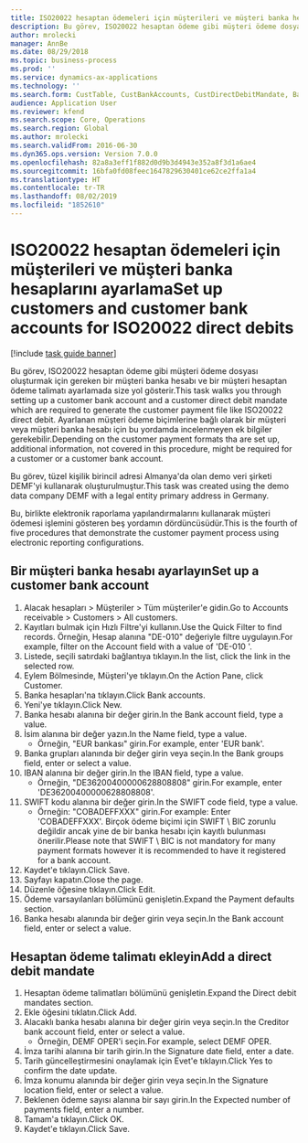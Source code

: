```yaml
---
title: ISO20022 hesaptan ödemeleri için müşterileri ve müşteri banka hesaplarını ayarlama
description: Bu görev, ISO20022 hesaptan ödeme gibi müşteri ödeme dosyası oluşturmak için gereken bir müşteri banka hesabı ve bir müşteri hesaptan ödeme talimatı ayarlamada size yol gösterir.
author: mrolecki
manager: AnnBe
ms.date: 08/29/2018
ms.topic: business-process
ms.prod: ''
ms.service: dynamics-ax-applications
ms.technology: ''
ms.search.form: CustTable, CustBankAccounts, CustDirectDebitMandate, BankAccountTableLookUp,  LogisticsAddressCityLookup
audience: Application User
ms.reviewer: kfend
ms.search.scope: Core, Operations
ms.search.region: Global
ms.author: mrolecki
ms.search.validFrom: 2016-06-30
ms.dyn365.ops.version: Version 7.0.0
ms.openlocfilehash: 82a8a3eff1f882d0d9b3d4943e352a8f3d1a6ae4
ms.sourcegitcommit: 16bfa0fd08feec1647829630401ce62ce2ffa1a4
ms.translationtype: HT
ms.contentlocale: tr-TR
ms.lasthandoff: 08/02/2019
ms.locfileid: "1852610"
---
```

# <a name="set-up-customers-and-customer-bank-accounts-for-iso20022-direct-debits"></a><span data-ttu-id="9a41f-103">ISO20022 hesaptan ödemeleri için müşterileri ve müşteri banka hesaplarını ayarlama</span><span class="sxs-lookup"><span data-stu-id="9a41f-103">Set up customers and customer bank accounts for ISO20022 direct debits</span></span>

[!include [task guide banner](../../includes/task-guide-banner.md)]

<span data-ttu-id="9a41f-104">Bu görev, ISO20022 hesaptan ödeme gibi müşteri ödeme dosyası oluşturmak için gereken bir müşteri banka hesabı ve bir müşteri hesaptan ödeme talimatı ayarlamada size yol gösterir.</span><span class="sxs-lookup"><span data-stu-id="9a41f-104">This task walks you through setting up a customer bank account and a customer direct debit mandate which are required to generate the customer payment file like ISO20022 direct debit.</span></span> <span data-ttu-id="9a41f-105">Ayarlanan müşteri ödeme biçimlerine bağlı olarak bir müşteri veya müşteri banka hesabı için bu yordamda incelenmeyen ek bilgiler gerekebilir.</span><span class="sxs-lookup"><span data-stu-id="9a41f-105">Depending on the customer payment formats tha are set up, additional information, not covered in this procedure, might be required for a customer or a customer bank account.</span></span> 

<span data-ttu-id="9a41f-106">Bu görev, tüzel kişilik birincil adresi Almanya'da olan demo veri şirketi DEMF'yi kullanarak oluşturulmuştur.</span><span class="sxs-lookup"><span data-stu-id="9a41f-106">This task was created using the demo data company DEMF with a legal entity primary address in Germany.</span></span>



<span data-ttu-id="9a41f-107">Bu, birlikte elektronik raporlama yapılandırmalarını kullanarak müşteri ödemesi işlemini gösteren beş yordamın dördüncüsüdür.</span><span class="sxs-lookup"><span data-stu-id="9a41f-107">This is the fourth of five procedures that demonstrate the customer payment process using electronic reporting configurations.</span></span>


## <a name="set-up-a-customer-bank-account"></a><span data-ttu-id="9a41f-108">Bir müşteri banka hesabı ayarlayın</span><span class="sxs-lookup"><span data-stu-id="9a41f-108">Set up a customer bank account</span></span>
1. <span data-ttu-id="9a41f-109">Alacak hesapları > Müşteriler > Tüm müşteriler'e gidin.</span><span class="sxs-lookup"><span data-stu-id="9a41f-109">Go to Accounts receivable > Customers > All customers.</span></span>
2. <span data-ttu-id="9a41f-110">Kayıtları bulmak için Hızlı Filtre'yi kullanın.</span><span class="sxs-lookup"><span data-stu-id="9a41f-110">Use the Quick Filter to find records.</span></span> <span data-ttu-id="9a41f-111">Örneğin, Hesap alanına "DE-010" değeriyle filtre uygulayın.</span><span class="sxs-lookup"><span data-stu-id="9a41f-111">For example, filter on the Account field with a value of 'DE-010 '.</span></span>
3. <span data-ttu-id="9a41f-112">Listede, seçili satırdaki bağlantıya tıklayın.</span><span class="sxs-lookup"><span data-stu-id="9a41f-112">In the list, click the link in the selected row.</span></span>
4. <span data-ttu-id="9a41f-113">Eylem Bölmesinde, Müşteri'ye tıklayın.</span><span class="sxs-lookup"><span data-stu-id="9a41f-113">On the Action Pane, click Customer.</span></span>
5. <span data-ttu-id="9a41f-114">Banka hesapları'na tıklayın.</span><span class="sxs-lookup"><span data-stu-id="9a41f-114">Click Bank accounts.</span></span>
6. <span data-ttu-id="9a41f-115">Yeni'ye tıklayın.</span><span class="sxs-lookup"><span data-stu-id="9a41f-115">Click New.</span></span>
7. <span data-ttu-id="9a41f-116">Banka hesabı alanına bir değer girin.</span><span class="sxs-lookup"><span data-stu-id="9a41f-116">In the Bank account field, type a value.</span></span>
8. <span data-ttu-id="9a41f-117">İsim alanına bir değer yazın.</span><span class="sxs-lookup"><span data-stu-id="9a41f-117">In the Name field, type a value.</span></span>
    * <span data-ttu-id="9a41f-118">Örneğin, "EUR bankası" girin.</span><span class="sxs-lookup"><span data-stu-id="9a41f-118">For example, enter 'EUR bank'.</span></span>  
9. <span data-ttu-id="9a41f-119">Banka grupları alanında bir değer girin veya seçin.</span><span class="sxs-lookup"><span data-stu-id="9a41f-119">In the Bank groups field, enter or select a value.</span></span>
10. <span data-ttu-id="9a41f-120">IBAN alanına bir değer girin.</span><span class="sxs-lookup"><span data-stu-id="9a41f-120">In the IBAN field, type a value.</span></span>
    * <span data-ttu-id="9a41f-121">Örneğin, "DE36200400000628808808" girin.</span><span class="sxs-lookup"><span data-stu-id="9a41f-121">For example, enter 'DE36200400000628808808'.</span></span>  
11. <span data-ttu-id="9a41f-122">SWIFT kodu alanına bir değer girin.</span><span class="sxs-lookup"><span data-stu-id="9a41f-122">In the SWIFT code field, type a value.</span></span>
    * <span data-ttu-id="9a41f-123">Örneğin: "COBADEFFXXX" girin.</span><span class="sxs-lookup"><span data-stu-id="9a41f-123">For example: Enter 'COBADEFFXXX'.</span></span>  <span data-ttu-id="9a41f-124">Birçok ödeme biçimi için SWIFT \ BIC zorunlu değildir ancak yine de bir banka hesabı için kayıtlı bulunması önerilir.</span><span class="sxs-lookup"><span data-stu-id="9a41f-124">Please note that SWIFT \ BIC is not mandatory for many payment formats however it is recommended to have it registered for a bank account.</span></span>  
12. <span data-ttu-id="9a41f-125">Kaydet'e tıklayın.</span><span class="sxs-lookup"><span data-stu-id="9a41f-125">Click Save.</span></span>
13. <span data-ttu-id="9a41f-126">Sayfayı kapatın.</span><span class="sxs-lookup"><span data-stu-id="9a41f-126">Close the page.</span></span>
14. <span data-ttu-id="9a41f-127">Düzenle öğesine tıklayın.</span><span class="sxs-lookup"><span data-stu-id="9a41f-127">Click Edit.</span></span>
15. <span data-ttu-id="9a41f-128">Ödeme varsayılanları bölümünü genişletin.</span><span class="sxs-lookup"><span data-stu-id="9a41f-128">Expand the Payment defaults section.</span></span>
16. <span data-ttu-id="9a41f-129">Banka hesabı alanında bir değer girin veya seçin.</span><span class="sxs-lookup"><span data-stu-id="9a41f-129">In the Bank account field, enter or select a value.</span></span>

## <a name="add-a-direct-debit-mandate"></a><span data-ttu-id="9a41f-130">Hesaptan ödeme talimatı ekleyin</span><span class="sxs-lookup"><span data-stu-id="9a41f-130">Add a direct debit mandate</span></span>
1. <span data-ttu-id="9a41f-131">Hesaptan ödeme talimatları bölümünü genişletin.</span><span class="sxs-lookup"><span data-stu-id="9a41f-131">Expand the Direct debit mandates section.</span></span>
2. <span data-ttu-id="9a41f-132">Ekle öğesini tıklatın.</span><span class="sxs-lookup"><span data-stu-id="9a41f-132">Click Add.</span></span>
3. <span data-ttu-id="9a41f-133">Alacaklı banka hesabı alanına bir değer girin veya seçin.</span><span class="sxs-lookup"><span data-stu-id="9a41f-133">In the Creditor bank account field, enter or select a value.</span></span>
    * <span data-ttu-id="9a41f-134">Örneğin, DEMF OPER'i seçin.</span><span class="sxs-lookup"><span data-stu-id="9a41f-134">For example, select DEMF OPER.</span></span>  
4. <span data-ttu-id="9a41f-135">İmza tarihi alanına bir tarih girin.</span><span class="sxs-lookup"><span data-stu-id="9a41f-135">In the Signature date field, enter a date.</span></span>
5. <span data-ttu-id="9a41f-136">Tarih güncelleştirmesini onaylamak için Evet'e tıklayın.</span><span class="sxs-lookup"><span data-stu-id="9a41f-136">Click Yes to confirm the date update.</span></span>
6. <span data-ttu-id="9a41f-137">İmza konumu alanında bir değer girin veya seçin.</span><span class="sxs-lookup"><span data-stu-id="9a41f-137">In the Signature location field, enter or select a value.</span></span>
7. <span data-ttu-id="9a41f-138">Beklenen ödeme sayısı alanına bir sayı girin.</span><span class="sxs-lookup"><span data-stu-id="9a41f-138">In the Expected number of payments field, enter a number.</span></span>
8. <span data-ttu-id="9a41f-139">Tamam'a tıklayın.</span><span class="sxs-lookup"><span data-stu-id="9a41f-139">Click OK.</span></span>
9. <span data-ttu-id="9a41f-140">Kaydet'e tıklayın.</span><span class="sxs-lookup"><span data-stu-id="9a41f-140">Click Save.</span></span>

